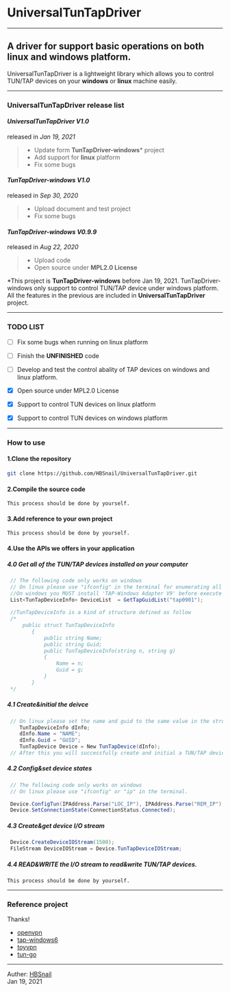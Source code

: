# UniversalTunTapDriver
------
## A driver for support basic operations on both linux and windows platform.

UniversalTunTapDriver is a lightweight library which allows you to  control TUN/TAP devices on your **windows** or **linux** machine easily.

 

----------
### **UniversalTunTapDriver release list**

#### ***UniversalTunTapDriver V1.0***
released in *Jan 19, 2021*
> * Update form **TunTapDriver-windows*** project
> * Add support for **linux** platform
> * Fix some bugs

#### ***TunTapDriver-windows V1.0***
released in *Sep 30, 2020*
> * Upload document and test project
> * Fix some bugs

#### ***TunTapDriver-windows V0.9.9***
released in *Aug 22, 2020*
> * Upload code
> * Open source under **MPL2.0 License**

*This project is **TunTapDriver-windows** before Jan 19, 2021. TunTapDriver-windows only support to control TUN/TAP device under windows platform. All the features in the previous are included in **UniversalTunTapDriver**  project.

----------


### **TODO LIST**

- [ ] Fix some bugs when running on linux platform
- [ ] Finish the **UNFINISHED** code
- [ ] Develop and test the control abality of TAP devices on windows and linux platform.
- [x] Open source under MPL2.0 License
- [x] Support to control TUN devices on linux platform
- [x] Support to control TUN devices on windows platform


----------


### **How to use**

#### **1.Clone the repository**

```bash
git clone https://github.com/HBSnail/UniversalTunTapDriver.git
```

#### **2.Compile the source code**

```
This process should be done by yourself.
```

#### **3.Add reference to your own project**

```
This process should be done by yourself.
```

#### **4.Use the APIs we offers in your application**

##### **4.0 Get all of the TUN/TAP devices installed on your computer**
```csharp
 // The following code only works on windows
 // On linux please use "ifconfig" in the terminal for enumerating all network interfaces
 //On windows you MUST install 'TAP-Windows Adapter V9' before execute the code
 List<TunTapDeviceInfo> DeviceList  = GetTapGuidList("tap0901");
 
 //TunTapDeviceInfo is a kind of structure defined as follow
 /*
     public struct TunTapDeviceInfo
        {
            public string Name;
            public string Guid;
            public TunTapDeviceInfo(string n, string g)
            {
                Name = n;
                Guid = g;
            }
        }
 */
```
##### **4.1 Create&initial the deivce**
```csharp
 // On linux please set the name and guid to the same value in the structure TunTapDeviceInfo. like "tun0" "tap0" ect.
    TunTapDeviceInfo dInfo; 
    dInfo.Name = "NAME";
    dInfo.Guid = "GUID";
    TunTapDevice Device = New TunTapDevice(dInfo);
 // After this you will successfully create and initial a TUN/TAP device except the name or guid does not exist or the divice was occupied by other process. 
```
##### **4.2 Config&set device states**
```csharp
 // The following code only works on windows
 // On linux please use "ifconfig" or "ip" in the terminal.

 Device.ConfigTun(IPAddress.Parse("LOC_IP"), IPAddress.Parse("REM_IP"), IPAddress.Parse("NET_MASK"));
 Device.SetConnectionState(ConnectionStatus.Connected);

```
##### **4.3 Create&get device I/O stream**
```csharp
 Device.CreateDeviceIOStream(1500);
 FileStream DeviceIOStream = Device.TunTapDeviceIOStream;
```

##### **4.4 READ&WRITE the I/O stream to read&write TUN/TAP devices.**
``` 
This process should be done by yourself.
```

----------

### **Reference project**
Thanks!

 - [openvpn][2]
 - [tap-windows6][3]
 - [toyvpn][4]
 - [tun-go][5]


----------


Auther: [HBSnail][1]     
Jan 19, 2021

[1]: https://github.com/HBSnail
[2]: https://github.com/OpenVPN/openvpn
[3]: https://github.com/OpenVPN/tap-windows6
[4]: https://android.googlesource.com/platform/development/+/master/samples/ToyVpn
[5]: https://github.com/Alienero/tun-go
